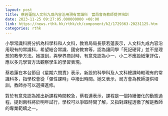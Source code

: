```yaml
---
layout: post
title: 蔡若蓮指人文科九成內容沿用現有常識科　當局會為教師提供培訓
date: 2023-11-25 09:27:05.000000000 +08:00
link: https://news.rthk.hk/rthk/ch/component/k2/1729363-20231125.htm
categories: rthk
---
```


小學常識科將分拆為科學科和人文科，教育局局長蔡若蓮表示，人文科九成內容沿用現有的常識科，希望結合常識、國安教育等，認為讓同學「死記硬背」並不是理想的教學方法。她提到，與學界商討時，有意見認為小一、小二不應設紙筆評估，應以多元學習方法觀察學生的學習表現。

蔡若蓮在本台節目《星期六問責》表示，新設的科學科及人文科總課時較現有的常識科多，指學校會從「彈性課時」中撥出時間。她又表示，局方會為教師提供培訓，教師亦可以選擇進修。

對於有意見認為推出新課程時間較急，蔡若連表示，課程是一個持續優化的動態過程，提到兩科將於明年試行，學校可以爭取時間了解，又指對課程透徹了解是教師的專業範疇之一。
